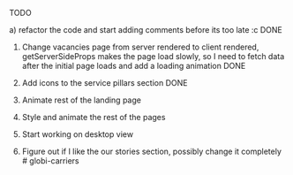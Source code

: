 TODO

a) refactor the code and start adding comments before its too late :c DONE

1) Change vacancies page from server rendered to client rendered, getServerSideProps makes the page load slowly, so I need to fetch data after the initial page loads and add a loading animation DONE

2) Add icons to the service pillars section DONE

4) Animate rest of the landing page

5) Style and animate the rest of the pages

6) Start working on desktop view

3) Figure out if I like the our stories section, possibly change it completely  # globi-carriers
